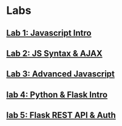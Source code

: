 # Labs

## [Lab 1: Javascript Intro](./lab1)

## [Lab 2: JS Syntax & AJAX](./lab2)

## [Lab 3: Advanced Javascript](./lab3)

## [lab 4: Python & Flask Intro](./lab4)

## [lab 5: Flask REST API & Auth](./lab5)